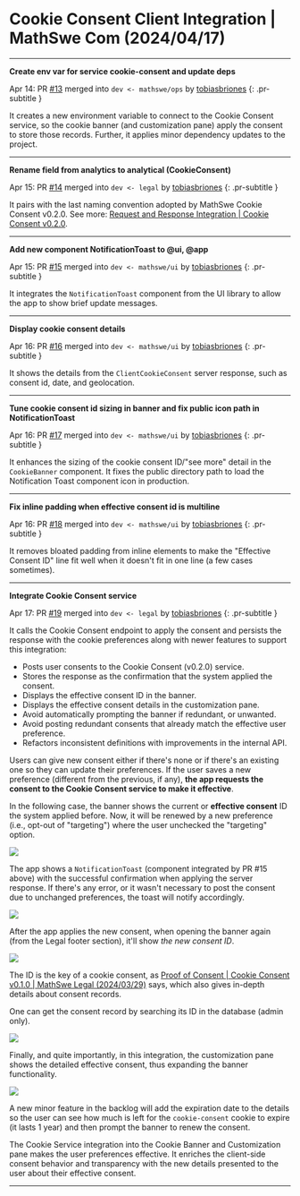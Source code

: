 <!-- Copyright (c) 2024 Tobias Briones. All rights reserved. -->
<!-- SPDX-License-Identifier: CC-BY-4.0 -->
<!-- This file is part of https://github.com/tobiasbriones/blog -->

# Cookie Consent Client Integration | MathSwe Com (2024/04/17)

---

**Create env var for service cookie-consent and update deps**

Apr 14: PR [#13](https://github.com/mathswe/mathswe.com/pull/13) merged
into `dev <- mathswe/ops` by [tobiasbriones](https://github.com/tobiasbriones)
{: .pr-subtitle }

It creates a new environment variable to connect to the Cookie Consent service,
so the cookie banner (and customization pane) apply the consent to store those
records. Further, it applies minor dependency updates to the project.

---

**Rename field from analytics to analytical (CookieConsent)**

Apr 15: PR [#14](https://github.com/mathswe/mathswe.com/pull/14) merged
into `dev <- legal` by [tobiasbriones](https://github.com/tobiasbriones)
{: .pr-subtitle }

It pairs with the last naming convention adopted by MathSwe Cookie Consent
v0.2.0. See more:
[Request and Response Integration \| Cookie Consent v0.2.0](/cookie-consent-v0-2-0---mathswe-legal-2024-04-09#request-and-response-integration).

---

**Add new component NotificationToast to @ui, @app**

Apr 15: PR [#15](https://github.com/mathswe/mathswe.com/pull/15) merged
into `dev <- mathswe/ui` by [tobiasbriones](https://github.com/tobiasbriones)
{: .pr-subtitle }

It integrates the `NotificationToast` component from the UI library to allow the
app to show brief update messages.

---

**Display cookie consent details**

Apr 16: PR [#16](https://github.com/mathswe/mathswe.com/pull/16) merged
into `dev <- mathswe/ui` by [tobiasbriones](https://github.com/tobiasbriones)
{: .pr-subtitle }

It shows the details from the `ClientCookieConsent` server response, such as
consent id, date, and geolocation.

---

**Tune cookie consent id sizing in banner and fix public icon path in
NotificationToast**

Apr 16: PR [#17](https://github.com/mathswe/mathswe.com/pull/17) merged
into `dev <- mathswe/ui` by [tobiasbriones](https://github.com/tobiasbriones)
{: .pr-subtitle }

It enhances the sizing of the cookie consent ID/"see more" detail in
the `CookieBanner` component. It fixes the public directory path to load the
Notification Toast component icon in production.

---

**Fix inline padding when effective consent id is multiline**

Apr 16: PR [#18](https://github.com/mathswe/mathswe.com/pull/18) merged
into `dev <- mathswe/ui` by [tobiasbriones](https://github.com/tobiasbriones)
{: .pr-subtitle }

It removes bloated padding from inline elements to make the "Effective Consent
ID" line fit well when it doesn't fit in one line (a few cases sometimes).

---

**Integrate Cookie Consent service**

Apr 17: PR [#19](https://github.com/mathswe/mathswe.com/pull/19) merged
into `dev <- legal` by [tobiasbriones](https://github.com/tobiasbriones)
{: .pr-subtitle }

It calls the Cookie Consent endpoint to apply the consent and persists the
response with the cookie preferences along with newer features to support this
integration:

- Posts user consents to the Cookie Consent (v0.2.0) service.
- Stores the response as the confirmation that the system applied the consent.
- Displays the effective consent ID in the banner.
- Displays the effective consent details in the customization pane.
- Avoid automatically prompting the banner if redundant, or unwanted.
- Avoid posting redundant consents that already match the effective user
  preference.
- Refactors inconsistent definitions with improvements in the internal API.

Users can give new consent either if there's none or if there's an existing one
so they can update their preferences. If the user saves a new preference
(different from the previous, if any), **the app requests the consent to the
Cookie Consent service to make it effective**.

In the following case, the banner shows the current or **effective consent**
ID the system applied before. Now, it will be renewed by a new preference (i.e.,
opt-out of "targeting") where the user unchecked the "targeting" option.

![](images/saving-new-consent.png)

The app shows a `NotificationToast` (component integrated by PR #15 above)
with the successful confirmation when applying the server response. If there's
any error, or it wasn't necessary to post the consent due to unchanged
preferences, the toast will notify accordingly.

![](images/consent-applied-successfully.png)

After the app applies the new consent, when opening the banner again (from the
Legal footer section), it'll show *the new consent ID*.

![](images/new-effective-consent-id.png)

The ID is the key of a cookie consent, as
[Proof of Consent \| Cookie Consent v0.1.0 | MathSwe Legal (2024/03/29)](/cookie-consent-v0-1-0---mathswe-legal-2024-03-29#proof-of-consent)
says, which also gives in-depth details about consent records.

One can get the consent record by searching its ID in the database (admin only).

![](images/requesting-a-consent-record-by-id-from-the-database.png)

Finally, and quite importantly, in this integration, the customization pane
shows the detailed effective consent, thus expanding the banner functionality.

![](images/effective-consent-on-the-customization-pane.png)

A new minor feature in the backlog will add the expiration date to the details
so the user can see how much is left for the `cookie-consent` cookie to expire
(it lasts 1 year) and then prompt the banner to renew the consent.

The Cookie Service integration into the Cookie Banner and Customization pane
makes the user preferences effective. It enriches the client-side consent
behavior and transparency with the new details presented to the user about their
effective consent.

---
